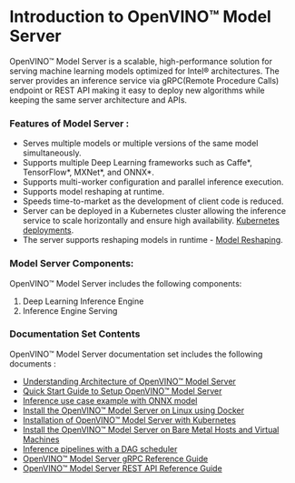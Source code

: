# Introduction to OpenVINO&trade; Model Server

OpenVINO&trade; Model Server is a scalable, high-performance solution for serving machine learning models optimized for Intel® architectures. The server provides an inference service via gRPC(Remote Procedure Calls) endpoint or REST API  making it easy to deploy new algorithms while keeping the same server architecture and APIs.

### Features of Model Server :

* Serves multiple models or multiple versions of the same model simultaneously.
* Supports multiple Deep Learning frameworks such as Caffe*, TensorFlow*, MXNet*, and ONNX*.
* Supports multi-worker configuration and parallel inference execution.
* Supports model reshaping at runtime.
* Speeds time-to-market as the development of client code is reduced.
* Server can be deployed in a Kubernetes cluster allowing the inference service to scale horizontally and ensure high availability. [Kubernetes deployments](../deploy).
* The server supports reshaping models in runtime - [Model Reshaping](./shape_batch_size_and_layout.md).

### Model Server Components:
OpenVINO&trade; Model Server includes the following components:

1. Deep Learning Inference Engine
2. Inference Engine Serving 

### Documentation Set Contents
OpenVINO&trade; Model Server documentation set includes the following documents :

- [Understanding Architecture of OpenVINO&trade; Model Server](./architecture.md)
- [Quick Start Guide to Setup OpenVINO&trade; Model Server](./ovms_quickstart.md)
- [Inference use case example with ONNX model](./ovms_onnx_example.md)  
- [Install the OpenVINO&trade; Model Server on Linux using Docker](./docker_container.md)
- [Installation of OpenVINO&trade; Model Server with Kubernetes](./installations_kubernetes.md)
- [Install the  OpenVINO&trade; Model Server on Bare Metal Hosts and Virtual Machines](./host.md)
- [Inference pipelines with a DAG scheduler](./dag_scheduler.md)  
- [OpenVINO&trade; Model Server gRPC Reference Guide](./model_server_grpc_api.md)
- [OpenVINO&trade; Model Server REST API Reference Guide](./model_server_rest_api.md)



